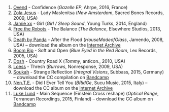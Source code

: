 1. [Ovend](https://musicbrainz.org/artist/293a6fef-1d7a-4fc5-8953-e9e9a61672ac) - Confidence (_Gazelle EP_, Ahrpe, 2016, France)
1. [Zola Jesus](http://musicbrainz.org/artist/c35bd778-efb5-424b-ba7b-dae56d01a206) - Lady Maslenitsa (_New Amsterdam_, Sacred Bones Records, 2009, USA)
1. [Jamie xx](http://musicbrainz.org/artist/d1515727-4a93-4c0d-88cb-d7a9fce01879) - Girl (_Girl / Sleep Sound_, Young Turks, 2014, England)
1. [Free the Robots](https://musicbrainz.org/artist/9b733899-8bf7-419c-a26e-2b61ca8499bf) - The Balance (_The Balance_, Elsewhere Studios, 2013, USA)
1. [Death by Panda](https://musicbrainz.org/artist/5b2fa44d-ee8e-4c5d-9a61-365e88aa8c13) - After the Flood (_HouseMadeofGlass_, Jamendo, 2008, USA) – download the album on the [Internet Archive](https://archive.org/details/jamendo-024494)
1. [Boom Bip](https://musicbrainz.org/artist/e595ed1c-9251-4362-a816-534f141d16ce) - Soft and Open (_Blue Eyed in the Red Room_, Lex Records, 2005, USA)
1. [Dosh](https://musicbrainz.org/artist/a6018f35-4de1-4003-8941-6f72012898e7) - Country Road X (_Tommy_, anticon., 2010, USA)
1. [Loess](https://musicbrainz.org/artist/98c65a03-f9a7-4d69-aa46-1637135ca6c3) - Thresh (_Burrows_, Nonresponse, 2009, USA)
1. [Soukah](https://musicbrainz.org/artist/43c2e27d-53a8-4cb5-95ac-d42c030a39ee) - Strange Reflection (_Integral Visions_, Subbass, 2015, Germany) – download the CC compilation on [Bandcamp](https://subbass.bandcamp.com/album/integral-visions)
1. [Nen.T.E.](https://musicbrainz.org/artist/ae6c4978-cf3a-4e2e-b34a-9654df9bed98) - Did I Ever Tell You (_BRidGe_, Sucu Music, 2015, Italy) – download the CC album on the [Internet Archive](https://archive.org/details/SCM1504NenTEBridge)
1. [Luke Lund](https://musicbrainz.org/artist/d9e4580f-f083-4a91-91d9-4fa57ea983b9) - Main Sequence (Einstein Cross reshape) (_Optical Range_, Terranean Recordings, 2015, Finland) – download the CC album on [Bandcamp](https://terraneanrecordings.bandcamp.com/album/optical-range)
